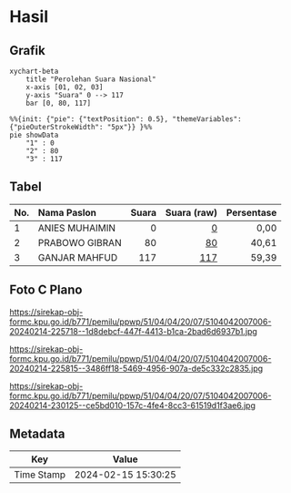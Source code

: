 # Hasil

## Grafik

```mermaid
xychart-beta
    title "Perolehan Suara Nasional"
    x-axis [01, 02, 03]
    y-axis "Suara" 0 --> 117
    bar [0, 80, 117]
```

```mermaid
%%{init: {"pie": {"textPosition": 0.5}, "themeVariables": {"pieOuterStrokeWidth": "5px"}} }%%
pie showData
    "1" : 0
    "2" : 80
    "3" : 117
```

## Tabel

| No. | Nama Paslon    | Suara | Suara (raw) | Persentase |
|:--- |:-------------- | -----:| -----------:| ----------:|
| 1   | ANIES MUHAIMIN | 0     | [0][p-1]    | 0,00       |
| 2   | PRABOWO GIBRAN | 80    | [80][p-2]   | 40,61      |
| 3   | GANJAR MAHFUD  | 117   | [117][p-3]  | 59,39      |


[p-1]: https://github.com/gigit-pemilu/pemilu-2024/blob/main/pilpres/hitung-suara/sub/51-bali/sub/04-gianyar/sub/04-tampaksiring/sub/2007-pejeng-kangin/sub/006-tps/sub/paslon-1.txt
[p-2]: https://github.com/gigit-pemilu/pemilu-2024/blob/main/pilpres/hitung-suara/sub/51-bali/sub/04-gianyar/sub/04-tampaksiring/sub/2007-pejeng-kangin/sub/006-tps/sub/paslon-2.txt
[p-3]: https://github.com/gigit-pemilu/pemilu-2024/blob/main/pilpres/hitung-suara/sub/51-bali/sub/04-gianyar/sub/04-tampaksiring/sub/2007-pejeng-kangin/sub/006-tps/sub/paslon-3.txt

## Foto C Plano

https://sirekap-obj-formc.kpu.go.id/b771/pemilu/ppwp/51/04/04/20/07/5104042007006-20240214-225718--1d8debcf-447f-4413-b1ca-2bad6d6937b1.jpg

https://sirekap-obj-formc.kpu.go.id/b771/pemilu/ppwp/51/04/04/20/07/5104042007006-20240214-225815--3486ff18-5469-4956-907a-de5c332c2835.jpg

https://sirekap-obj-formc.kpu.go.id/b771/pemilu/ppwp/51/04/04/20/07/5104042007006-20240214-230125--ce5bd010-157c-4fe4-8cc3-61519d1f3ae6.jpg


## Metadata

| Key        | Value               |
| ---------- | ------------------- |
| Time Stamp | 2024-02-15 15:30:25 |




